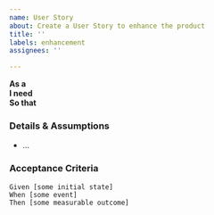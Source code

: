```yaml
---
name: User Story
about: Create a User Story to enhance the product
title: ''
labels: enhancement
assignees: ''

---
```


**As a**   
**I need**   
**So that**   

### Details & Assumptions

* ...

### Acceptance Criteria

```gherkin
Given [some initial state]
When [some event]
Then [some measurable outcome]
```

